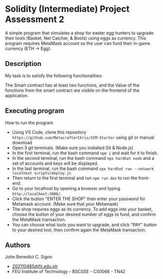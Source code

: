 # Solidity (Intermediate) Project Assessment 2

A simple program that simulates a shop for easter egg hunters to upgrade their tools (Basket, Net Catcher, & Boots) using eggs as currency. This program requires MetaMask account so the user can fund their in-game currency (ETH -> Egg).

## Description

My task is to satisfy the following functionalities:

The Smart contract has at least two functions, and the Value of the functions from the smart contract are visible on the frontend of the application.

## Executing program

How to run the program
* Using VS Code, clone this repository `https://github.com/MetacrafterChris/SCM-Starter` using git or manual download
* Open 3 git terminals. (Make sure you installed Git & Node.js)
* In the first terminal, run the bash command `npm i` and wait for it to finish.
* In the second terminal, run the bash command `npx hardhat node` and a set of accounts and keys will be displayed.
* In the last terminal, run the bash command `npx hardhat run --network localhost scripts/deploy.js`
* Then return to the first terminal and run `npm run dev` to run the front-end.
* Go to your localhost by opening a browser and typing `http://localhost:3000/`.
* Click the button "ENTER THE SHOP" then enter your password for Metamask account. (Make sure that your Metamask)
* The shop requires eggs as its currency. To add eggs into your basket, choose the button of your desired number of eggs to fund, and confirm the MetaMask transaction.
* You can choose what tools you want to upgrade, and click "PAY" button to your desired tool, then confirm again the MetaMask transaction.
  
## Authors

John Benedict C. Signo
- 202110485@fit.edu.ph
- FEU Institute of Technology - BSCSSE - CS0066 - TN42
